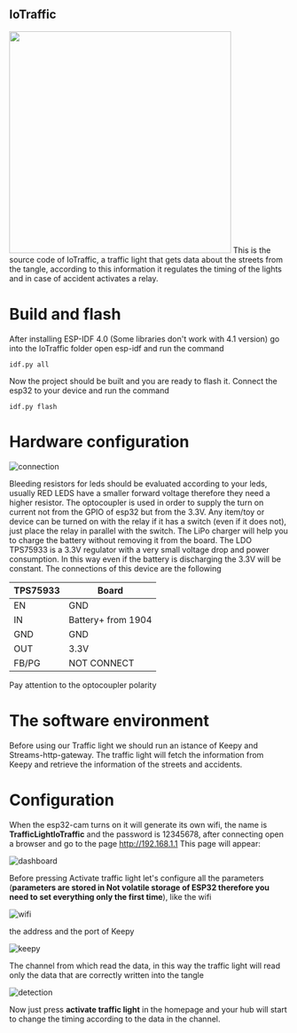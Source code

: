 ## IoTraffic

<img src="https://github.com/elRaulito/Iotraffic-hackaton/blob/main/images/Pictures/trafficlight.jpg" width="400">
This is the source code of IoTraffic, a traffic light that gets data about the streets from the tangle, according to this information it regulates the timing of the lights and in case of accident activates a relay.

# Build and flash
After installing ESP-IDF 4.0 (Some libraries don't work with 4.1 version) go into the IoTraffic folder open esp-idf and run the command
```
idf.py all
```

Now the project should be built and you are ready to flash it. Connect the esp32 to your device and run the command

```
idf.py flash 
```
# Hardware configuration
![connection](https://github.com/elRaulito/Iotraffic-hackaton/blob/main/images/Traffic/trafficlight_bb.png?raw=true)

Bleeding resistors for leds should be evaluated according to your leds, usually RED LEDS have a smaller forward voltage therefore they need a higher resistor.
The optocoupler is used in order to supply the turn on current not from the GPIO of esp32 but from the 3.3V.
Any item/toy or device can be turned on with the relay if it has a switch (even if it does not), just place the relay in parallel with the switch.
The LiPo charger will help you to charge the battery without removing it from the board.
The LDO TPS75933 is a 3.3V regulator with a very small voltage drop and power consumption. In this way even if the battery is discharging the 3.3V will be constant.
The connections of this device are the following

| TPS75933 | Board |
|----------|-------|
| EN       | GND   |
| IN       | Battery+ from 1904|
|GND       | GND    |
|OUT |3.3V|
|FB/PG|NOT CONNECT|

Pay attention to the optocoupler polarity


# The software environment

Before using our Traffic light we should run an istance of Keepy and Streams-http-gateway.
The traffic light will fetch the information from Keepy and retrieve the information of the streets and accidents.
# Configuration

When the esp32-cam turns on it will generate its own wifi, the name is **TrafficLightIoTraffic** and the password is 12345678, after connecting open a browser and go to the page http://192.168.1.1 This page will appear:

![dashboard](https://github.com/elRaulito/Iotraffic-hackaton/blob/main/IoTraffic/IoTraffic-dash/dash.JPG?raw=true)

Before pressing Activate traffic light let's configure all the parameters (**parameters are stored in Not volatile storage of ESP32 therefore you need to set everything only the first time**), 
like the wifi

![wifi](https://github.com/elRaulito/Iotraffic-hackaton/blob/main/IoTraffic/IoTraffic-dash/wifi.JPG?raw=true)

the address and the port of Keepy

![keepy](https://github.com/elRaulito/Iotraffic-hackaton/blob/main/IoTraffic/IoTraffic-dash/keepy.JPG?raw=true)

The channel from which read the data, in this way the traffic light will read only the data that are correctly written into the tangle

![detection](https://github.com/elRaulito/Iotraffic-hackaton/blob/main/IoTraffic/IoTraffic-dash/channel.JPG?raw=true)

Now just press **activate traffic light** in the homepage and your hub will start to change the timing according to the data in the channel.
